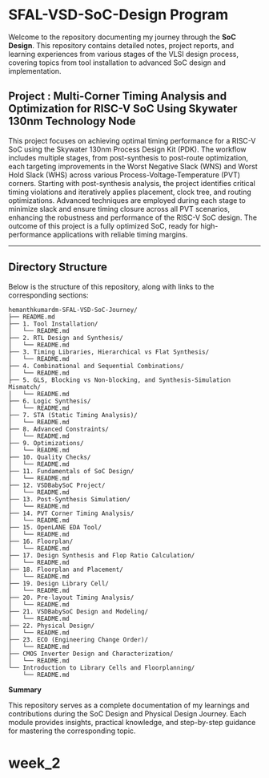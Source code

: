 # SFAL-VSD-SoC-Design Program 

Welcome to the repository documenting my journey through the **SoC Design**. This repository contains detailed notes, project reports, and learning experiences from various stages of the VLSI design process, covering topics from tool installation to advanced SoC design and implementation.

## Project : Multi-Corner Timing Analysis and Optimization for RISC-V SoC Using Skywater 130nm Technology Node

This project focuses on achieving optimal timing performance for a RISC-V SoC using the Skywater 130nm Process Design Kit (PDK). The workflow includes multiple stages, from post-synthesis to post-route optimization, each targeting improvements in the Worst Negative Slack (WNS) and Worst Hold Slack (WHS) across various Process-Voltage-Temperature (PVT) corners. Starting with post-synthesis analysis, the project identifies critical timing violations and iteratively applies placement, clock tree, and routing optimizations. Advanced techniques are employed during each stage to minimize slack and ensure timing closure across all PVT scenarios, enhancing the robustness and performance of the RISC-V SoC design. The outcome of this project is a fully optimized SoC, ready for high- performance applications with reliable timing margins.

---

## Directory Structure

Below is the structure of this repository, along with links to the corresponding sections:

```plaintext
hemanthkumardm-SFAL-VSD-SoC-Journey/
├── README.md
├── 1. Tool Installation/
│   └── README.md
├── 2. RTL Design and Synthesis/
│   └── README.md
├── 3. Timing Libraries, Hierarchical vs Flat Synthesis/
│   └── README.md
├── 4. Combinational and Sequential Combinations/
│   └── README.md
├── 5. GLS, Blocking vs Non-blocking, and Synthesis-Simulation Mismatch/
│   └── README.md
├── 6. Logic Synthesis/
│   └── README.md
├── 7. STA (Static Timing Analysis)/
│   └── README.md
├── 8. Advanced Constraints/
│   └── README.md
├── 9. Optimizations/
│   └── README.md
├── 10. Quality Checks/
│   └── README.md
├── 11. Fundamentals of SoC Design/
│   └── README.md
├── 12. VSDBabySoC Project/
│   └── README.md
├── 13. Post-Synthesis Simulation/
│   └── README.md
├── 14. PVT Corner Timing Analysis/
│   └── README.md
├── 15. OpenLANE EDA Tool/
│   └── README.md
├── 16. Floorplan/
│   └── README.md
├── 17. Design Synthesis and Flop Ratio Calculation/
│   └── README.md
├── 18. Floorplan and Placement/
│   └── README.md
├── 19. Design Library Cell/
│   └── README.md
├── 20. Pre-layout Timing Analysis/
│   └── README.md
├── 21. VSDBabySoC Design and Modeling/
│   └── README.md
├── 22. Physical Design/
│   └── README.md
├── 23. ECO (Engineering Change Order)/
│   └── README.md
├── CMOS Inverter Design and Characterization/
│   └── README.md
└── Introduction to Library Cells and Floorplanning/
    └── README.md
```

**Summary**

This repository serves as a complete documentation of my learnings and contributions during the SoC Design and Physical Design Journey. Each module provides insights, practical knowledge, and step-by-step guidance for mastering the corresponding topic.

# week_2
